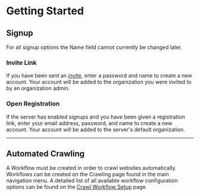 # Getting Started

## Signup

For all signup options the Name field cannot currently be changed later.

### Invite Link

If you have been sent an [invite](org-settings#members), enter a password and name to create a new account. Your account will be added to the organization you were invited to by an organization admin.

### Open Registration

If the server has enabled signups and you have been given a registration link, enter your email address, password, and name to create a new account. Your account will be added to the server's default organization.

---

## Automated Crawling

A Workflow must be created in order to crawl websites automatically. Workflows can be created on the Crawling page found in the main navigation menu. A detailed list of all available workflow configuration options can be found on the [Crawl Workflow Setup](workflow-setup) page.